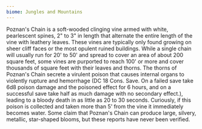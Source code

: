 ```yaml
---
biome: Jungles and Mountains
---
```

Poznan's Chain is a soft-wooded clinging vine armed with white, pearlescent spines, 2" to 3" in length that alternate the entire length of the vine with leathery leaves. These vines are typically only found growing on sheer cliff faces or the most opulent ruined buildings. While a single chain will usually run for 20' to 50' and spread to cover an area of about 200 square feet, some vines are purported to reach 100' or more and cover thousands of square feet with their leaves and thorns. The thorns of Poznan's Chain secrete a virulent poison that causes internal organs to violently rupture and hemorrhage (DC 18 Cons. Save. On a failed save take 6d8 poison damage and the poisoned effect for 6 hours, and on a successful save take half as much damage with no secondary effect.), leading to a bloody death in as little as 20 to 30 seconds. Curiously, if this poison is collected and taken more than 5' from the vine it immediately becomes water. Some claim that Poznan's Chain can produce large, silvery, metallic, star-shaped blooms, but these reports have never been verified. 

